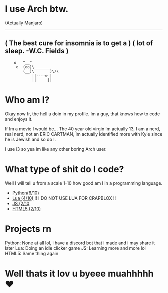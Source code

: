 # I use Arch btw.
(Actually Manjaro)


 ________________________________________ 
( The best cure for insomnia is to get a )
( lot of sleep. -W.C. Fields             )
 ---------------------------------------- 
        o   ^__^
         o  (oo)\_______
            (__)\       )\/\
                ||----w |
                ||     ||
                               
                              
# Who am I?
Okay now fr, the hell u doin in my profile.
Im a guy, that knows how to code and enjoys it.

 If Im a movie I would be... The 40 year old virgin
 Im actually 13, I am a nerd, real nerd, not an ERIC CARTMAN, Im actually identified more with Kyle since he is Jewish and so do I.
 
 I use i3 so yea im like any other boring Arch user.
 
 # What type of shit do I code?
 
 Well I will tell u from a scale 1-10 how good am I in a programming language.
- [Python(6/10)](https://www.python.org/)
- [Lua (4/10)](https://www.lua.org/) !! I DO NOT USE LUA FOR CRAPBLOX !!
- [JS (2/10](https://www.javascript.com/)
- [HTML5 (2/10)](https://html5.org/)


# Projects rn
Python: None at all lol, i have a discord bot that i made and i may share it later
Lua: Doing an idle clicker game
JS: Learning more and more lol
HTML5: Same thing again




# Well thats it lov u byeee muahhhhh ❤️
